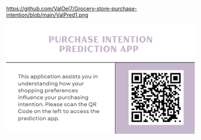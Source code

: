https://github.com/ValOel7/Grocery-store-purchase-intention/blob/main/ValPred1.png
<p align="center"> <img src="https://github.com/ValOel7/Grocery-store-purchase-intention/blob/main/ValPred1.png" alt="main"/> </p>
